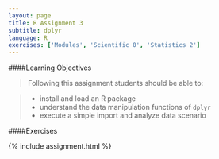 ```yaml
---
layout: page
title: R Assignment 3
subtitle: dplyr
language: R
exercises: ['Modules', 'Scientific 0', 'Statistics 2']
---
```


####Learning Objectives

> Following this assignment students should be able to:

> - install and load an R package
> - understand the data manipulation functions of `dplyr`
> - execute a simple import and analyze data scenario

####Exercises

{% include assignment.html %}
